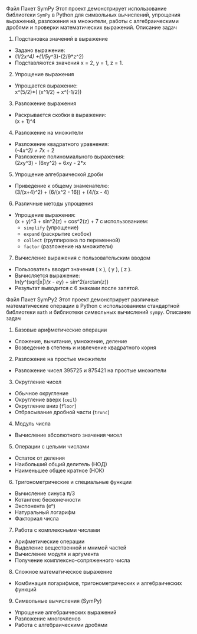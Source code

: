 Файл Пакет SymPy
Этот проект демонстрирует использование библиотеки `SymPy` в Python для символьных вычислений, упрощения выражений, разложения на множители, работы с алгебраическими дробями и проверки математических выражений.
Описание задач
1. Подстановка значений в выражение
- Задано выражение:
-   (1/2*x^4) +(1/5*y^3)-(2/9*z^2)
- Подставляются значения x = 2, y = 1, z = 1.

2. Упрощение выражения
- Упрощается выражение:  
    x^(5/2)*( (x^1/2) + x^(-1/2))

3. Разложение выражения
- Раскрывается скобки в выражении:  
  (x + 1)^4
 
4. Разложение на множители
- Разложение квадратного уравнения:  
    (-4*x^2) + 7*x + 2
- Разложение полиномиального выражения:  
  (2*x*y^3) - (6*x*y^2) + 6*x*y - 2*x
  
5. Упрощение алгебраической дроби
- Приведение к общему знаменателю:  
  (3/(x+4)^2) + (6/(x^2 - 16)) + (4/(x - 4)
 
6. Различные методы упрощения
- Упрощение выражения:  
  (x + y)^3 + sin^2(z) + cos^2(z) + 7
  с использованием:
  - `simplify` (упрощение)
  - `expand` (раскрытие скобок)
  - `collect` (группировка по переменной)
  - `factor` (разложение на множители)

7. Вычисление выражения с пользовательским вводом
- Пользователь вводит значения \( x \), \( y \), \( z \).
- Вычисляется выражение:  
  ln(y^(sqrt|x|)*(x - e*y) + sin^2(arctan(z))
- Результат выводится с 6 знаками после запятой.

Файл Пакет SymPy2
Этот проект демонстрирует различные математические операции в Python с использованием стандартной библиотеки `math` и библиотеки символьных вычислений `sympy`.
Описание задач
1. Базовые арифметические операции
- Сложение, вычитание, умножение, деление
- Возведение в степень и извлечение квадратного корня

2. Разложение на простые множители
- Разложение чисел 395725 и 875421 на простые множители

3. Округление чисел
- Обычное округление
- Округление вверх (`ceil`)
- Округление вниз (`floor`)
- Отбрасывание дробной части (`trunc`)

4. Модуль числа
- Вычисление абсолютного значения чисел

5. Операции с целыми числами
- Остаток от деления
- Наибольший общий делитель (НОД)
- Наименьшее общее кратное (НОК)

6. Тригонометрические и специальные функции
- Вычисление синуса π/3
- Котангенс бесконечности
- Экспонента (eⁿ)
- Натуральный логарифм
- Факториал числа

7. Работа с комплексными числами
- Арифметические операции
- Выделение вещественной и мнимой частей
- Вычисление модуля и аргумента
- Получение комплексно-сопряженного числа

8. Сложное математическое выражение
- Комбинация логарифмов, тригонометрических и алгебраических функций

9. Символьные вычисления (SymPy)
- Упрощение алгебраических выражений
- Разложение многочленов
- Работа с алгебраическими дробями

